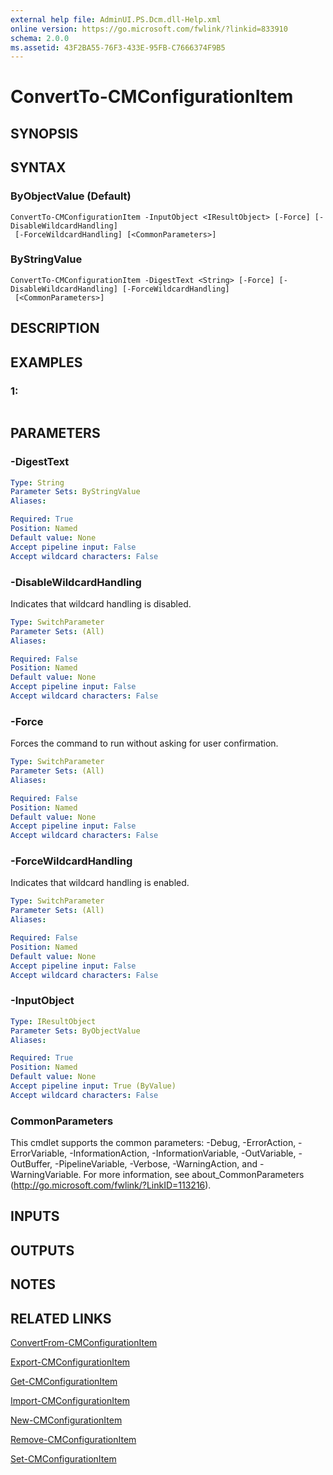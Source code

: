 ```yaml
---
external help file: AdminUI.PS.Dcm.dll-Help.xml
online version: https://go.microsoft.com/fwlink/?linkid=833910
schema: 2.0.0
ms.assetid: 43F2BA55-76F3-433E-95FB-C7666374F9B5
---
```


# ConvertTo-CMConfigurationItem

## SYNOPSIS

## SYNTAX

### ByObjectValue (Default)
```
ConvertTo-CMConfigurationItem -InputObject <IResultObject> [-Force] [-DisableWildcardHandling]
 [-ForceWildcardHandling] [<CommonParameters>]
```

### ByStringValue
```
ConvertTo-CMConfigurationItem -DigestText <String> [-Force] [-DisableWildcardHandling] [-ForceWildcardHandling]
 [<CommonParameters>]
```

## DESCRIPTION

## EXAMPLES

### 1:
```

```

## PARAMETERS

### -DigestText
```yaml
Type: String
Parameter Sets: ByStringValue
Aliases: 

Required: True
Position: Named
Default value: None
Accept pipeline input: False
Accept wildcard characters: False
```

### -DisableWildcardHandling
Indicates that wildcard handling is disabled.

```yaml
Type: SwitchParameter
Parameter Sets: (All)
Aliases: 

Required: False
Position: Named
Default value: None
Accept pipeline input: False
Accept wildcard characters: False
```

### -Force
Forces the command to run without asking for user confirmation.

```yaml
Type: SwitchParameter
Parameter Sets: (All)
Aliases: 

Required: False
Position: Named
Default value: None
Accept pipeline input: False
Accept wildcard characters: False
```

### -ForceWildcardHandling
Indicates that wildcard handling is enabled.

```yaml
Type: SwitchParameter
Parameter Sets: (All)
Aliases: 

Required: False
Position: Named
Default value: None
Accept pipeline input: False
Accept wildcard characters: False
```

### -InputObject
```yaml
Type: IResultObject
Parameter Sets: ByObjectValue
Aliases: 

Required: True
Position: Named
Default value: None
Accept pipeline input: True (ByValue)
Accept wildcard characters: False
```

### CommonParameters
This cmdlet supports the common parameters: -Debug, -ErrorAction, -ErrorVariable, -InformationAction, -InformationVariable, -OutVariable, -OutBuffer, -PipelineVariable, -Verbose, -WarningAction, and -WarningVariable. For more information, see about_CommonParameters (http://go.microsoft.com/fwlink/?LinkID=113216).

## INPUTS

## OUTPUTS

## NOTES

## RELATED LINKS

[ConvertFrom-CMConfigurationItem](./ConvertFrom-CMConfigurationItem.md)

[Export-CMConfigurationItem](./Export-CMConfigurationItem.md)

[Get-CMConfigurationItem](./Get-CMConfigurationItem.md)

[Import-CMConfigurationItem](./Import-CMConfigurationItem.md)

[New-CMConfigurationItem](./New-CMConfigurationItem.md)

[Remove-CMConfigurationItem](./Remove-CMConfigurationItem.md)

[Set-CMConfigurationItem](./Set-CMConfigurationItem.md)


